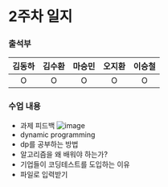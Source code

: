 # 2주차 일지

### 출석부
|김동하|김수환|마승민|오지환|이승철|
|:---:|:---:|:---:|:---:|:---:|
|O|O|O|O|O|


### 수업 내용
- 과제 피드백
  ![image](https://github.com/user-attachments/assets/cc75ad71-e50e-47dd-97ff-050c41111566)
- dynamic programming
- dp를 공부하는 방법
- 알고리즘을 왜 배워야 하는가?
- 기업들이 코딩테스트를 도입하는 이유
- 파일로 입력받기
